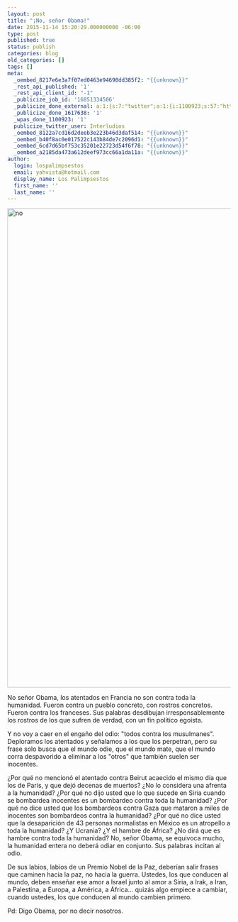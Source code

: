 ```yaml
---
layout: post
title: "¡No, señor Obama!"
date: 2015-11-14 15:20:29.000000000 -06:00
type: post
published: true
status: publish
categories: blog
old_categories: []
tags: []
meta:
  _oembed_8217e6e3a7f07ed0463e94690dd385f2: "{{unknown}}"
  _rest_api_published: '1'
  _rest_api_client_id: "-1"
  _publicize_job_id: '16851334506'
  _publicize_done_external: a:1:{s:7:"twitter";a:1:{i:1100923;s:57:"https://twitter.com/Interludios/status/665549894157897728";}}
  _publicize_done_1617638: '1'
  _wpas_done_1100923: '1'
  publicize_twitter_user: Interludios
  _oembed_8122a7cd16d2deeb3e223b46d3daf514: "{{unknown}}"
  _oembed_b40f8ac0e017522c143b84de7c2096d1: "{{unknown}}"
  _oembed_6cd7d65bf753c35201e22723d54f6f78: "{{unknown}}"
  _oembed_a2185da473a612deef973cc66a1da11a: "{{unknown}}"
author:
  login: lospalimpsestos
  email: yahvista@hotmail.com
  display_name: Los Palimpsestos
  first_name: ''
  last_name: ''
---
```

<p><a href="https://lospalimpsestos.files.wordpress.com/2015/11/no.png"><img class="alignnone wp-image-2243 size-full" src="{{ site.baseurl }}/assets/no.png" alt="no" width="1920" height="1080" /></a></p>
<p>No señor Obama, los atentados en Francia no son contra toda la humanidad. Fueron contra un pueblo concreto, con rostros concretos. Fueron contra los franceses. Sus palabras desdibujan irresponsablemente los rostros de los que sufren de verdad, con un fin político egoísta.</p>
<p>Y no voy a caer en el engaño del odio: "todos contra los musulmanes". Deploramos los atentados y señalamos a los que los perpetran, pero su frase solo busca que el mundo odie, que el mundo mate, que el mund<span class="text_exposed_show">o corra despavorido a eliminar a los "otros" que también suelen ser inocentes. </span></p>
<div class="text_exposed_show">
<p>¿Por qué no mencionó el atentado contra Beirut acaecido el mismo día que los de París, y que dejó decenas de muertos? ¿No lo considera una afrenta a la humanidad? ¿Por qué no dijo usted que lo que sucede en Siria cuando se bombardea inocentes es un bombardeo contra toda la humanidad? ¿Por qué no dice usted que los bombardeos contra Gaza que mataron a miles de inocentes son bombardeos contra la humanidad? ¿Por qué no dice usted que la desaparición de 43 personas normalistas en México es un atropello a toda la humanidad? ¿Y Ucrania? ¿Y el hambre de África? ¿No dirá que es hambre contra toda la humanidad? No, señor Obama, se equivoca mucho, la humanidad entera no deberá odiar en conjunto. Sus palabras incitan al odio.</p>
<p>De sus labios, labios de un Premio Nobel de la Paz, deberían salir frases que caminen hacia la paz, no hacia la guerra. Ustedes, los que conducen al mundo, deben enseñar ese amor a Israel junto al amor a Siria, a Irak, a Iran, a Palestina, a Europa, a América, a África... quizás algo empiece a cambiar, cuando ustedes, los que conducen al mundo cambien primero.</p>
<p>Pd: Digo Obama, por no decir nosotros.</p>
</div>
